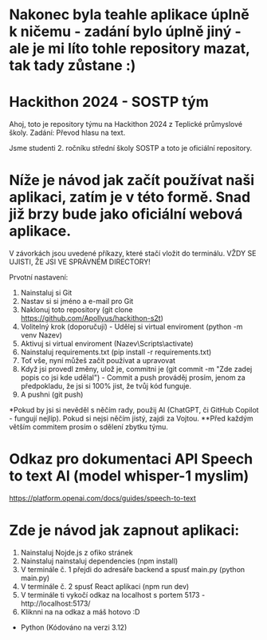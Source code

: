 # Nakonec byla teahle aplikace úplně k ničemu - zadání bylo úplně jiný - ale je mi líto tohle repository mazat, tak tady zůstane :)
 # Hackithon 2024 - SOSTP tým

Ahoj, toto je repository týmu na Hackithon 2024 z Teplické průmyslové školy. Zadání: Převod hlasu na text.

Jsme studenti 2. ročníku střední školy SOSTP a toto je oficiální repository.


# Níže je návod jak začít používat naši aplikaci, zatím je v této formě. Snad již brzy bude jako oficiální webová aplikace.

V závorkách jsou uvedené příkazy, které stačí vložit do terminálu. VŽDY SE UJISTI, ŽE JSI VE SPRÁVNÉM DIRECTORY!

Prvotní nastavení:
1. Nainstaluj si Git
2. Nastav si si jméno a e-mail pro Git
3. Naklonuj toto repository (git clone https://github.com/Apollyus/hackithon-s2t)
4. Volitelný krok (doporučuji) - Udělej si virtual enviroment (python -m venv Nazev)
5. Aktivuj si virtual enviroment (Nazev\Scripts\activate)
6. Nainstaluj requirements.txt (pip install -r requirements.txt)
7. Toť vše, nyní můžeš začít používat a upravovat
8. Když jsi provedl změny, ulož je, commitni je (git commit -m "Zde zadej popis co jsi kde udělal") - Commit a push prováděj prosím, jenom za předpokladu, že jsi si 100% jist, že tvůj kód funguje.
9. A pushni (git push)

*Pokud by jsi si nevěděl s něčím rady, použij AI (ChatGPT, či GitHub Copilot - fungují nejlíp). Pokud si nejsi něčím jistý, zajdi za Vojtou.
**Před každým větším commitem prosím o sdělení zbytku týmu.

# Odkaz pro dokumentaci API Speech to text AI (model whisper-1 myslim) 
https://platform.openai.com/docs/guides/speech-to-text

# Zde je  návod jak zapnout aplikaci: 
1. Nainstaluj Nojde.js z ofiko stránek
2. Nainstaluj nainstaluj dependencies (npm install)
3. V terminále č. 1 přejdi do adresáře backend a spusť main.py (python main.py)
4. V terminále č. 2 spusť React aplikaci (npm run dev)
5. V terminále ti vykočí odkaz na localhost s portem 5173 - http://localhost:5173/
6. Kliknni na na odkaz a máš hotovo :D

* Python (Kódováno na verzi 3.12)
